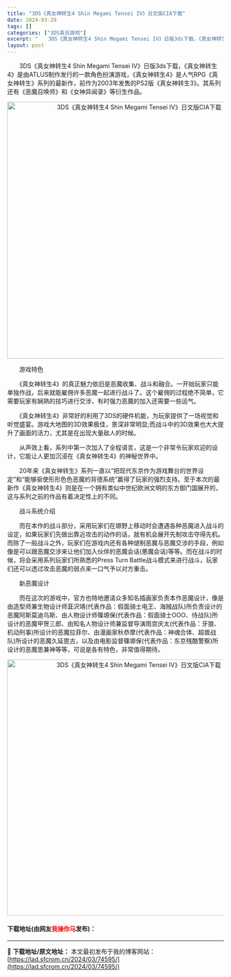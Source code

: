 ```yaml
---
title: "3DS《真女神转生4 Shin Megami Tensei IV》日文版CIA下载"
date: 2024-03-29
tags: []
categories: ["3DS英日游戏"]
excerpt: "　　3DS《真女神转生4 Shin Megami Tensei IV》日版3ds下载，《真女神转生4》是由ATLUS制作发行的一款角色扮演游戏，《真女神转生4》是人气RPG《真女神转生》系列的最新作，前作为2003年发售的PS2版《真女神转生3》。其系列还有《恶魔召唤师》和《女神异闻录》等衍生作品。&hellip;"
layout: post
---
```


 <p>　　3DS《真女神转生4 Shin Megami Tensei IV》日版3ds下载，《真女神转生4》是由ATLUS制作发行的一款角色扮演游戏，《真女神转生4》是人气RPG《真女神转生》系列的最新作，前作为2003年发售的PS2版《真女神转生3》。其系列还有《恶魔召唤师》和《女神异闻录》等衍生作品。</p> <p align="center"><img align="" border="0" src="https://lad.sfcrom.cn/wp-content/uploads/2024/03/20240329_660629be12bdb.webp" width="598" alt="3DS《真女神转生4 Shin Megami Tensei IV》日文版CIA下载" /></p> <p>　　游戏特色</p> <p>　　《真女神转生4》的真正魅力依旧是恶魔收集、战斗和融合。一开始玩家只能单独作战，后来就能雇佣许多恶魔一起进行战斗了。这个雇佣的过程绝不简单，它需要玩家有娴熟的技巧进行交涉，有时强力恶魔的加入还需要一些运气。</p> <p>　　《真女神转生4》非常好的利用了3DS的硬件机能，为玩家提供了一场视觉和听觉盛宴。游戏大地图的3D效果极佳，景深非常明显;而战斗中的3D效果也大大提升了画面的活力，尤其是在出现大量敌人的时候。</p> <p>　　从声效上看，系列中第一次加入了全程语言，这是一个非常令玩家欢迎的设计，它能让人更加沉浸在《真女神转生4》的神秘世界中。</p> <p>　　20年来《真女神转生》系列一直以&ldquo;把现代东京作为游戏舞台的世界设定&rdquo;和&ldquo;能够驱使形形色色恶魔的背德系统&rdquo;赢得了玩家的强烈支持。至于本次的最新作《真女神转生4》则是在一个拥有类似中世纪欧洲文明的东方御门国展开的，这与系列之前的作品有着决定性上的不同。</p> <p>　　战斗系统介绍</p> <p>　　而在本作的战斗部分，采用玩家们在塬野上移动时会遭遇各种恶魔进入战斗的设定，如果玩家们先做出靠近攻击的动作的话，就有机会展开先制攻击夺得先机。而除了一般战斗之外，玩家们在游戏内还有各种煺制恶魔与恶魔交涉的手段，例如像是可以跟恶魔交涉来让他们加入伙伴的恶魔会话(悪魔会话)等等。而在战斗的时候，将会采用系列玩家们所熟悉的Press Turn Battle战斗模式来进行战斗，玩家们还可以透过攻击恶魔的弱点来一口气予以对方重击。</p> <p>　　新恶魔设计</p> <p>　　而在这次的游戏中，官方也特地邀请众多知名插画家负责本作恶魔设计，像是由造型师兼生物设计师韮沢靖(代表作品：假面骑士电王、海贼战队)所负责设计的恶魔阿斯莫迪乌斯、由人物设计师篠塬保(代表作品：假面骑士OOO、侍战队)所设计的恶魔甲贺三郎、由知名人物设计师兼监督导演雨宫庆太(代表作品：牙狼、机动刑事)所设计的恶魔拉菲尔、由漫画家秋恭摩(代表作品：神魂合体、超兽战队)所设计的恶魔久延毘古，以及由电影监督篠塬保(代表作品：东京残酷警察)所设计的恶魔思兼神等等，可说是各有特色，非常值得期待。</p> <p align="center"><img align="" border="0" src="https://lad.sfcrom.cn/wp-content/uploads/2024/03/20240329_660629be686b8.webp" width="596" alt="3DS《真女神转生4 Shin Megami Tensei IV》日文版CIA下载" /></p> <p><h4>下载地址(由网友<font color="red">我操你马</font>发布)：</h4></p> 

---
📖 **下载地址/原文地址：** 本文最初发布于我的博客网站：[https://lad.sfcrom.cn/2024/03/74595/](https://lad.sfcrom.cn/2024/03/74595/)
